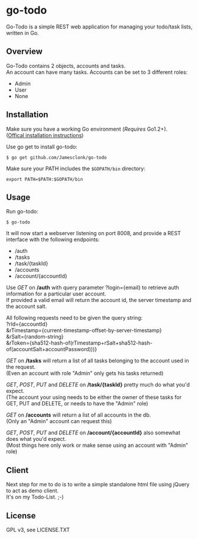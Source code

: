 # go-todo
Go-Todo is a simple REST web application for managing your todo/task lists, written in Go.      
       
## Overview
Go-Todo contains 2 objects, accounts and tasks.       
An account can have many tasks.
Accounts can be set to 3 different roles:      
 - Admin  
 - User  
 - None  

## Installation
Make sure you have a working Go environment (*Requires* Go1.2+).   
([Offical installation instructions](http://golang.org/doc/install.html))

Use go get to install go-todo:
```
$ go get github.com/Jamesclonk/go-todo
```

Make sure your PATH includes the `$GOPATH/bin` directory:
```
export PATH=$PATH:$GOPATH/bin
```

## Usage
Run go-todo: 

```
$ go-todo
```

It will now start a webserver listening on port 8008, and provide a REST interface with the following endpoints:  
 - /auth  
 - /tasks  
 - /task/{taskId}  
 - /accounts  
 - /account/{accountId}  

Use *GET* on **/auth** with query parameter ?login={email} to retrieve auth information for a particular user account.     
If provided a valid email will return the account id, the server timestamp and the account salt.      

All following requests need to be given the query string:       
?rId={accountId}     
&rTimestamp={current-timestamp-offset-by-server-timestamp}     
&rSalt={random-string}     
&rToken={sha512-hash-of(rTimestamp+rSalt+sha512-hash-of(accountSalt+accountPassword)))}     

*GET* on **/tasks** will return a list of all tasks belonging to the account used in the request.        
(Even an account with role "Admin" only gets his tasks returned)

*GET*, *POST*, *PUT* and *DELETE* on **/task/{taskId}** pretty much do what you'd expect.      
(The account your using needs to be either the owner of these tasks for GET, PUT and DELETE, or needs to have the "Admin" role)

*GET* on **/accounts** will return a list of all accounts in the db.      
(Only an "Admin" account can request this)

*GET*, *POST*, *PUT* and *DELETE* on **/account/{accountId}** also somewhat does what you'd expect.      
(Most things here only work or make sense using an account with "Admin" role)

## Client
Next step for me to do is to write a simple standalone html file using jQuery to act as demo client.     
It's on my Todo-List. ;-)

## License
GPL v3, see LICENSE.TXT      



